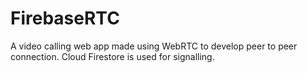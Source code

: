 # FirebaseRTC
A video calling web app made using WebRTC to develop peer to peer connection. Cloud Firestore is used for signalling.

